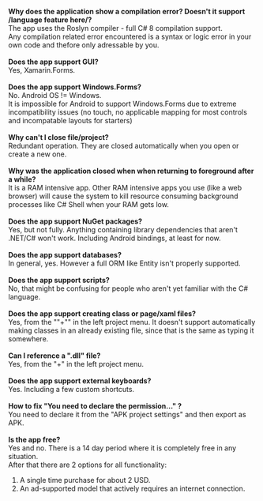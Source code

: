 <b>Why does the application show a compilation error? Doesn't it support /language feature here/?</b><br/>
The app uses the Roslyn compiler - full C# 8 compilation support.<br/>
Any compilation related error encountered is a syntax or logic error in your own code and thefore only adressable by you.<br/>
<br/>
<b>Does the app support GUI?</b><br/>
Yes, Xamarin.Forms.<br/>
<br/>
<b>Does the app support Windows.Forms?</b><br/>
No. Android OS != Windows.<br/>
It is impossible for Android to support Windows.Forms due to extreme incompatibility issues (no touch, no applicable mapping for most controls and incompatable layouts for starters)<br/>
<br/>
<b>Why can't I close file/project?</b><br/>
Redundant operation. They are closed automatically when you open or create a new one.<br/>
<br/>
<b>Why was the application closed when when returning to foreground after a while?</b><br/>
It is a RAM intensive app. Other RAM intensive apps you use (like a web browser) will cause the system to kill resource consuming background processes like C# Shell when your RAM gets low.<br/>
<br/>
<b>Does the app support NuGet packages?</b><br/>
Yes, but not fully. Anything containing library dependencies that aren't .NET/C# won't work. Including Android bindings, at least for now.<br/>
<br/>
<b>Does the app support databases?</b><br/>
In general, yes. However a full ORM like Entity isn't properly supported.<br/>
<br/>
<b>Does the app support scripts?</b><br/>
No, that might be confusing for people who aren't yet familiar with the C# language.<br/>
<br/>
<b>Does the app support creating class or page/xaml files?</b><br/>
Yes, from the ""+"" in the left project menu. It doesn't support automatically making classes in an already existing file, since that is the same as typing it somewhere.<br/>
<br/>
<b>Can I reference a ".dll" file?</b><br/>
Yes, from the "+" in the left project menu.<br/>
<br/>
<b>Does the app support external keyboards?</b><br/>
Yes. Including a few custom shortcuts.<br/>
<br/>
<b>How to fix "You need to declare the permission..." ?</b><br/>
You need to declare it from the "APK project settings" and then export as APK.<br/>
<br/>
<b>Is the app free?</b><br/>
Yes and no. There is a 14 day period where it is completely free in any situation.<br/>
After that there are 2 options for all functionality:<br/>
   1. A single time purchase for about 2 USD.<br/>
   2. An ad-supported model that actively requires an internet connection.
